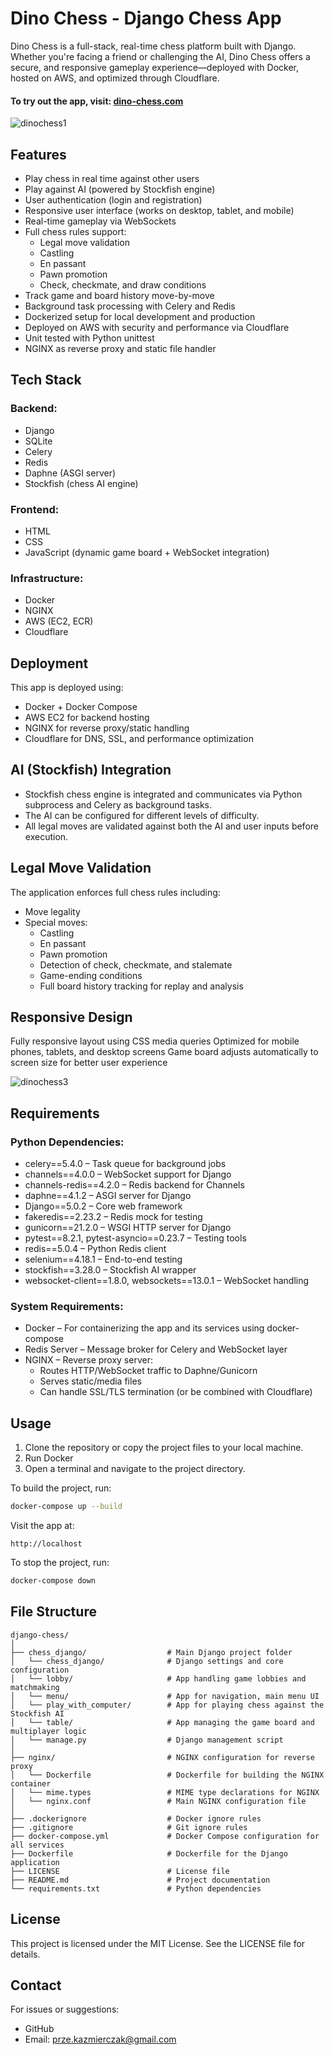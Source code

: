 # Dino Chess - Django Chess App

Dino Chess is a full-stack, real-time chess platform built with Django. Whether you're facing a friend or challenging the AI, Dino Chess offers a secure, and responsive gameplay experience—deployed with Docker, hosted on AWS, and optimized through Cloudflare.

#### To try out the app, visit: [dino-chess.com](https://dino-chess.com/)

![dinochess1](https://github.com/user-attachments/assets/9cebe2ff-fb38-4cdb-a229-57f67efda104)

## Features

- Play chess in real time against other users
- Play against AI (powered by Stockfish engine)
- User authentication (login and registration)
- Responsive user interface (works on desktop, tablet, and mobile)
- Real-time gameplay via WebSockets
- Full chess rules support:
  - Legal move validation
  - Castling
  - En passant
  - Pawn promotion
  - Check, checkmate, and draw conditions
- Track game and board history move-by-move
- Background task processing with Celery and Redis
- Dockerized setup for local development and production
- Deployed on AWS with security and performance via Cloudflare
- Unit tested with Python unittest
- NGINX as reverse proxy and static file handler

## Tech Stack

### Backend:
- Django
- SQLite
- Celery
- Redis
- Daphne (ASGI server)
- Stockfish (chess AI engine)

### Frontend:
- HTML
- CSS
- JavaScript (dynamic game board + WebSocket integration)

### Infrastructure:
- Docker
- NGINX
- AWS (EC2, ECR)
- Cloudflare

## Deployment

This app is deployed using:
- Docker + Docker Compose
- AWS EC2 for backend hosting
- NGINX for reverse proxy/static handling
- Cloudflare for DNS, SSL, and performance optimization

## AI (Stockfish) Integration

- Stockfish chess engine is integrated and communicates via Python subprocess and Celery as background tasks.
- The AI can be configured for different levels of difficulty.
- All legal moves are validated against both the AI and user inputs before execution.

## Legal Move Validation

The application enforces full chess rules including:
- Move legality
- Special moves:
  - Castling
  - En passant
  - Pawn promotion
  - Detection of check, checkmate, and stalemate
  - Game-ending conditions
  - Full board history tracking for replay and analysis

## Responsive Design

Fully responsive layout using CSS media queries
Optimized for mobile phones, tablets, and desktop screens
Game board adjusts automatically to screen size for better user experience

![dinochess3](https://github.com/user-attachments/assets/da1ca8bf-9938-48db-98e7-33615338c617)

## Requirements

### Python Dependencies:
- celery==5.4.0 – Task queue for background jobs
- channels==4.0.0 – WebSocket support for Django
- channels-redis==4.2.0 – Redis backend for Channels
- daphne==4.1.2 – ASGI server for Django
- Django==5.0.2 – Core web framework
- fakeredis==2.23.2 – Redis mock for testing
- gunicorn==21.2.0 – WSGI HTTP server for Django
- pytest==8.2.1, pytest-asyncio==0.23.7 – Testing tools
- redis==5.0.4 – Python Redis client
- selenium==4.18.1 – End-to-end testing
- stockfish==3.28.0 – Stockfish AI wrapper
- websocket-client==1.8.0, websockets==13.0.1 – WebSocket handling

### System Requirements:
- Docker – For containerizing the app and its services using docker-compose
- Redis Server – Message broker for Celery and WebSocket layer
- NGINX – Reverse proxy server:
  - Routes HTTP/WebSocket traffic to Daphne/Gunicorn
  - Serves static/media files
  - Can handle SSL/TLS termination (or be combined with Cloudflare)

## Usage

1. Clone the repository or copy the project files to your local machine.
2. Run Docker
3. Open a terminal and navigate to the project directory.

To build the project, run:

```bash
docker-compose up --build
```

Visit the app at:

```browser
http://localhost
```

To stop the project, run:

```bash
docker-compose down
```

## File Structure

```
django-chess/
│
├── chess_django/                  # Main Django project folder
│   └── chess_django/              # Django settings and core configuration
│   └── lobby/                     # App handling game lobbies and matchmaking
│   └── menu/                      # App for navigation, main menu UI
│   └── play_with_computer/        # App for playing chess against the Stockfish AI
│   └── table/                     # App managing the game board and multiplayer logic
│   └── manage.py                  # Django management script
│
├── nginx/                         # NGINX configuration for reverse proxy
│   └── Dockerfile                 # Dockerfile for building the NGINX container
│   └── mime.types                 # MIME type declarations for NGINX
│   └── nginx.conf                 # Main NGINX configuration file
│
├── .dockerignore                  # Docker ignore rules
├── .gitignore                     # Git ignore rules
├── docker-compose.yml             # Docker Compose configuration for all services
├── Dockerfile                     # Dockerfile for the Django application
├── LICENSE                        # License file
├── README.md                      # Project documentation
└── requirements.txt               # Python dependencies
```

## License

This project is licensed under the MIT License. See the LICENSE file for details.

## Contact

For issues or suggestions:
- GitHub
- Email: prze.kazmierczak@gmail.com
